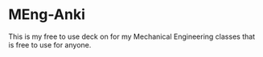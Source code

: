 # MEng-Anki
This is my free to use deck on for my Mechanical Engineering classes that is free to use for anyone.
